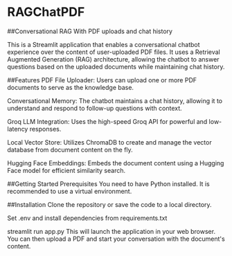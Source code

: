 # RAGChatPDF
##Conversational RAG With PDF uploads and chat history

This is a Streamlit application that enables a conversational chatbot experience over the content of user-uploaded PDF files. It uses a Retrieval Augmented Generation (RAG) architecture, allowing the chatbot to answer questions based on the uploaded documents while maintaining chat history.

##Features
PDF File Uploader: Users can upload one or more PDF documents to serve as the knowledge base.

Conversational Memory: The chatbot maintains a chat history, allowing it to understand and respond to follow-up questions with context.

Groq LLM Integration: Uses the high-speed Groq API for powerful and low-latency responses.

Local Vector Store: Utilizes ChromaDB to create and manage the vector database from document content on the fly.

Hugging Face Embeddings: Embeds the document content using a Hugging Face model for efficient similarity search.

##Getting Started
Prerequisites
You need to have Python installed. It is recommended to use a virtual environment.

##Installation
Clone the repository or save the code to a local directory.

Set .env and install dependencies from requirements.txt

streamlit run app.py
This will launch the application in your web browser. You can then upload a PDF and start your conversation with the document's content.
